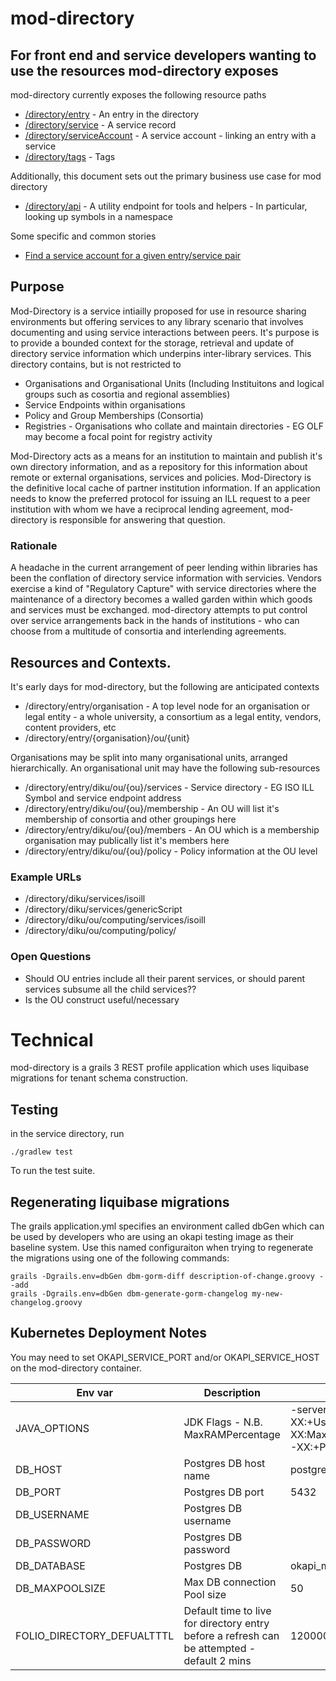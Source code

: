 # mod-directory

## For front end and service developers wanting to use the resources mod-directory exposes

mod-directory currently exposes the following resource paths

* [/directory/entry](doc/entry.md) - An entry in the directory
* [/directory/service](doc/service.md) - A service record
* [/directory/serviceAccount](doc/serviceAccount.md) - A service account - linking an entry with a service
* [/directory/tags](doc/tag.md) - Tags

Additionally, this document sets out the primary business use case for mod directory

* [/directory/api](doc/api.md) - A utility endpoint for tools and helpers - In particular, looking up symbols in a namespace

Some specific and common stories 

* [Find a service account for a given entry/service pair](doc/discovery.md)

## Purpose

Mod-Directory is a service intiailly proposed for use in resource sharing environments but offering
services to any library scenario that involves documenting and using service interactions between peers. 
It's purpose is to provide a bounded context for the storage, retrieval and update
of directory service information which underpins inter-library services. This directory contains, but is not restricted to

* Organisations and Organisational Units (Including Instituitons and logical groups such as cosortia and regional assemblies)
* Service Endpoints within organisations
* Policy and Group Memberships (Consortia)
* Registries - Organisations who collate and maintain directories - EG OLF may become a focal point for registry activity

Mod-Directory acts as a means for an institution to maintain and publish it's own directory information, and as a repository for this information about remote or external
organisations, services and policies. Mod-Directory is the definitive local cache of partner institution information. If an application needs to know the preferred 
protocol for issuing an ILL request to a peer institution with whom we have a reciprocal lending agreement, mod-directory is responsible for answering that question.

### Rationale

A headache in the current arrangement of peer lending within libraries has been the conflation of directory service information with servicies. Vendors exercise a kind of
"Regulatory Capture" with service directories where the maintenance of a directory becomes a walled garden within which goods and services must be exchanged. mod-directory
attempts to put control over service arrangements back in the hands of institutions - who can choose from a multitude of consortia and interlending agreements.

## Resources and Contexts.

It's early days for mod-directory, but the following are anticipated contexts

* /directory/entry/organisation - A top level node for an organisation or legal entity - a whole university, a consortium as a legal entity, vendors, content providers, etc
* /directory/entry/{organisation}/ou/{unit}

Organisations may be split into many organisational units, arranged hierarchically. An organisational unit may have the following sub-resources

* /directory/entry/diku/ou/{ou}/services - Service directory - EG ISO ILL Symbol and service endpoint address
* /directory/entry/diku/ou/{ou}/membership - An OU will list it's membership of consortia and other groupings here
* /directory/entry/diku/ou/{ou}/members - An OU which is a membership organisation may publically list it's members here
* /directory/entry/diku/ou/{ou}/policy - Policy information at the OU level

### Example URLs

* /directory/diku/services/isoill
* /directory/diku/services/genericScript
* /directory/diku/ou/computing/services/isoill
* /directory/diku/ou/computing/policy/


### Open Questions
* Should OU entries include all their parent services, or should parent services subsume all the child services??
* Is the OU construct useful/necessary

# Technical

mod-directory is a grails 3 REST profile application which uses liquibase migrations for tenant schema construction.



## Testing

in the service directory, run

    ./gradlew test

To run the test suite.

## Regenerating liquibase migrations

The grails application.yml specifies an environment called dbGen which can be used by developers who are
using an okapi testing image as their baseline system. Use this named configuraiton when trying to regenerate
the migrations using one of the following commands:

    grails -Dgrails.env=dbGen dbm-gorm-diff description-of-change.groovy --add
    grails -Dgrails.env=dbGen dbm-generate-gorm-changelog my-new-changelog.groovy


## Kubernetes Deployment Notes

You may need to set OKAPI_SERVICE_PORT and/or OKAPI_SERVICE_HOST on the mod-directory container.

| Env var | Description | Default |
| --- | --- | --- |
|JAVA_OPTIONS|JDK Flags - N.B. MaxRAMPercentage|-server -XX:+UseContainerSupport -XX:MaxRAMPercentage=55.0 -XX:+PrintFlagsFinal|
|DB_HOST|Postgres DB host name|postgres|
|DB_PORT|Postgres DB port|5432|
|DB_USERNAME|Postgres DB username||
|DB_PASSWORD|Postgres DB password||
|DB_DATABASE|Postgres DB|okapi_modules|
|DB_MAXPOOLSIZE|Max DB connection Pool size|50|
|FOLIO_DIRECTORY_DEFUALTTTL|Default time to live for directory entry before a refresh can be attempted - default 2 mins|120000




